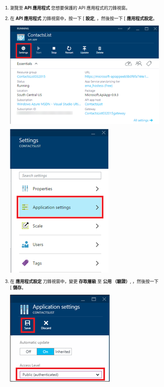 1. 瀏覽至 **API 應用程式** 您想要保護的 API 應用程式的刀鋒視窗。

2. 在 **API 應用程式** 刀鋒視窗中，按一下 [ **設定**, ，然後按一下 [ **應用程式設定**。

    ![按一下 [設定]](./media/app-service-api-config-auth/clicksettings.png)

    ![按一下 [應用程式設定]](./media/app-service-api-config-auth/clickbasicsettings.png)

3. 在 **應用程式設定** 刀鋒視窗中，變更 **存取層級** 至 **公用 （驗證）**, ，然後按一下 [ **儲存**。

    ![按一下 [基本設定]](./media/app-service-api-config-auth/setpublicauth.png)



